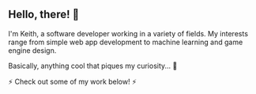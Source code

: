 ## Hello, there! 👋

I'm Keith, a software developer working in a variety of fields.
My interests range from simple web app development to machine learning and game engine design.

Basically, anything cool that piques my curiosity... 🤔

⚡ Check out some of my work below! ⚡

<!--
**SirBob01/SirBob01** is a ✨ _special_ ✨ repository because its `README.md` (this file) appears on your GitHub profile.

Here are some ideas to get you started:

- 🔭 I’m currently working on ...
- 🌱 I’m currently learning ...
- 👯 I’m looking to collaborate on ...
- 🤔 I’m looking for help with ...
- 💬 Ask me about ...
- 📫 How to reach me: ...
- 😄 Pronouns: ...
- ⚡ Fun fact: ...
-->
